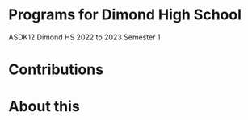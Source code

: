 # Programs for Dimond High School

ASDK12 Dimond HS 2022 to 2023 Semester 1

# Contributions

# About this

